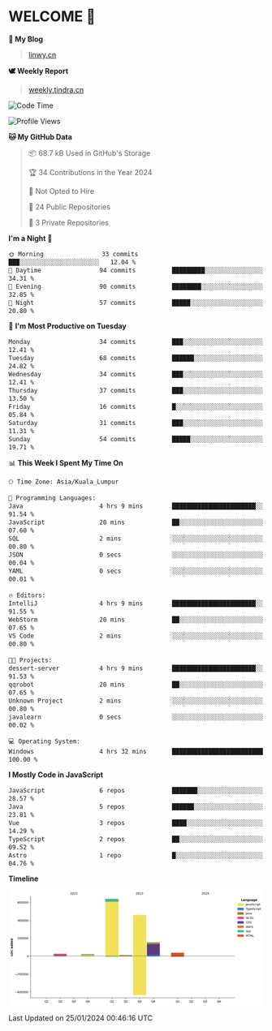 # WELCOME 👋

**🐶 My Blog**
> [linwy.cn](linwy.cn)

**🕊️ Weekly Report**
> [weekly.tindra.cn](weekly.tindra.cn)
<!--START_SECTION:waka-->
![Code Time](http://img.shields.io/badge/Code%20Time-797%20hrs%2025%20mins-blue)

![Profile Views](http://img.shields.io/badge/Profile%20Views-0-blue)

**🐱 My GitHub Data** 

> 📦 68.7 kB Used in GitHub's Storage 
 > 
> 🏆 34 Contributions in the Year 2024
 > 
> 🚫 Not Opted to Hire
 > 
> 📜 24 Public Repositories 
 > 
> 🔑 3 Private Repositories 
 > 
**I'm a Night 🦉** 

```text
🌞 Morning                33 commits          ███░░░░░░░░░░░░░░░░░░░░░░   12.04 % 
🌆 Daytime                94 commits          █████████░░░░░░░░░░░░░░░░   34.31 % 
🌃 Evening                90 commits          ████████░░░░░░░░░░░░░░░░░   32.85 % 
🌙 Night                  57 commits          █████░░░░░░░░░░░░░░░░░░░░   20.80 % 
```
📅 **I'm Most Productive on Tuesday** 

```text
Monday                   34 commits          ███░░░░░░░░░░░░░░░░░░░░░░   12.41 % 
Tuesday                  68 commits          ██████░░░░░░░░░░░░░░░░░░░   24.82 % 
Wednesday                34 commits          ███░░░░░░░░░░░░░░░░░░░░░░   12.41 % 
Thursday                 37 commits          ███░░░░░░░░░░░░░░░░░░░░░░   13.50 % 
Friday                   16 commits          █░░░░░░░░░░░░░░░░░░░░░░░░   05.84 % 
Saturday                 31 commits          ███░░░░░░░░░░░░░░░░░░░░░░   11.31 % 
Sunday                   54 commits          █████░░░░░░░░░░░░░░░░░░░░   19.71 % 
```


📊 **This Week I Spent My Time On** 

```text
🕑︎ Time Zone: Asia/Kuala_Lumpur

💬 Programming Languages: 
Java                     4 hrs 9 mins        ███████████████████████░░   91.54 % 
JavaScript               20 mins             ██░░░░░░░░░░░░░░░░░░░░░░░   07.60 % 
SQL                      2 mins              ░░░░░░░░░░░░░░░░░░░░░░░░░   00.80 % 
JSON                     0 secs              ░░░░░░░░░░░░░░░░░░░░░░░░░   00.04 % 
YAML                     0 secs              ░░░░░░░░░░░░░░░░░░░░░░░░░   00.01 % 

🔥 Editors: 
IntelliJ                 4 hrs 9 mins        ███████████████████████░░   91.55 % 
WebStorm                 20 mins             ██░░░░░░░░░░░░░░░░░░░░░░░   07.65 % 
VS Code                  2 mins              ░░░░░░░░░░░░░░░░░░░░░░░░░   00.80 % 

🐱‍💻 Projects: 
dessert-server           4 hrs 9 mins        ███████████████████████░░   91.53 % 
qqrobot                  20 mins             ██░░░░░░░░░░░░░░░░░░░░░░░   07.65 % 
Unknown Project          2 mins              ░░░░░░░░░░░░░░░░░░░░░░░░░   00.80 % 
javalearn                0 secs              ░░░░░░░░░░░░░░░░░░░░░░░░░   00.02 % 

💻 Operating System: 
Windows                  4 hrs 32 mins       █████████████████████████   100.00 % 
```

**I Mostly Code in JavaScript** 

```text
JavaScript               6 repos             ███████░░░░░░░░░░░░░░░░░░   28.57 % 
Java                     5 repos             ██████░░░░░░░░░░░░░░░░░░░   23.81 % 
Vue                      3 repos             ████░░░░░░░░░░░░░░░░░░░░░   14.29 % 
TypeScript               2 repos             ██░░░░░░░░░░░░░░░░░░░░░░░   09.52 % 
Astro                    1 repo              █░░░░░░░░░░░░░░░░░░░░░░░░   04.76 % 
```



**Timeline**

![Lines of Code chart](https://raw.githubusercontent.com/rieraa/rieraa/main/assets/bar_graph.png)


 Last Updated on 25/01/2024 00:46:16 UTC
<!--END_SECTION:waka-->

